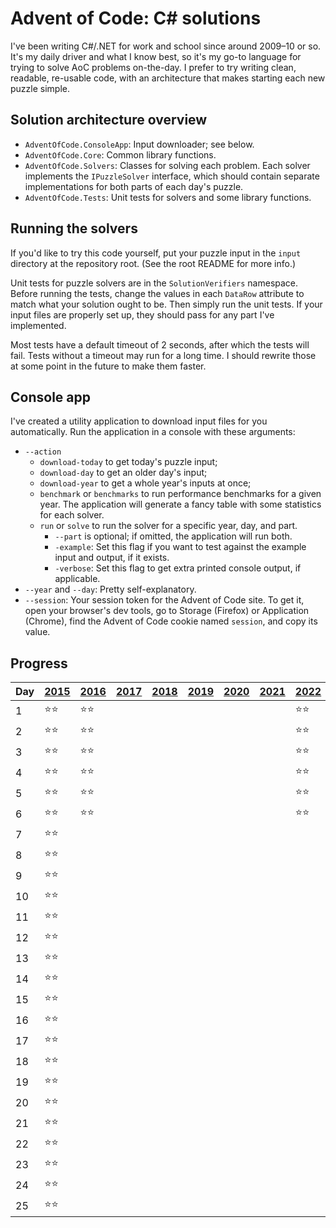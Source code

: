 # Advent of Code: C# solutions

I've been writing C#/.NET for work and school since around 2009–10 or so. It's
my daily driver and what I know best, so it's my go-to language for trying to
solve AoC problems on-the-day. I prefer to try writing clean, readable,
re-usable code, with an architecture that makes starting each new puzzle simple.

## Solution architecture overview

- `AdventOfCode.ConsoleApp`: Input downloader; see below.
- `AdventOfCode.Core`: Common library functions.
- `AdventOfCode.Solvers`: Classes for solving each problem. Each solver
  implements the `IPuzzleSolver` interface, which should contain separate
  implementations for both parts of each day's puzzle.
- `AdventOfCode.Tests`: Unit tests for solvers and some library functions.

## Running the solvers

If you'd like to try this code yourself, put your puzzle input in the `input`
directory at the repository root. (See the root README for more info.)

Unit tests for puzzle solvers are in the `SolutionVerifiers` namespace. Before
running the tests, change the values in each `DataRow` attribute to match what
your solution ought to be. Then simply run the unit tests. If your input files
are properly set up, they should pass for any part I've implemented.

Most tests have a default timeout of 2 seconds, after which the tests will fail.
Tests without a timeout may run for a long time. I should rewrite those at some
point in the future to make them faster.

## Console app

I've created a utility application to download input files for you
automatically. Run the application in a console with these arguments:

- `--action`
  - `download-today` to get today's puzzle input;
  - `download-day` to get an older day's input;
  - `download-year` to get a whole year's inputs at once;
  - `benchmark` or `benchmarks` to run performance benchmarks for a given year.
    The application will generate a fancy table with some statistics for each
    solver.
  - `run` or `solve` to run the solver for a specific year, day, and part.
    - `--part` is optional; if omitted, the application will run both.
    - `-example`: Set this flag if you want to test against the example input
    and output, if it exists.
    - `-verbose`: Set this flag to get extra printed console output, if
      applicable.
- `--year` and `--day`: Pretty self-explanatory.
- `--session`: Your session token for the Advent of Code site. To get it, open
  your browser's dev tools, go to Storage (Firefox) or Application (Chrome),
  find the Advent of Code cookie named `session`, and copy its value.

## Progress

| Day | [2015](https://adventofcode.com/2015) | [2016](https://adventofcode.com/2016) | [2017](https://adventofcode.com/2017) | [2018](https://adventofcode.com/2018) | [2019](https://adventofcode.com/2019) | [2020](https://adventofcode.com/2020) | [2021](https://adventofcode.com/2021) | [2022](https://adventofcode.com/2022) | [2023](https://adventofcode.com/2023) | [2024](https://adventofcode.com/2024) |
| --- | ---- | ---- | ---- | ---- | ---- | ---- | ---- | ---- | ---- | ---- |
|  1  | ⭐⭐ | ⭐⭐ | | | | | | ⭐⭐ | ⭐⭐ | ⭐⭐ |
|  2  | ⭐⭐ | ⭐⭐ | | | | | | ⭐⭐ | ⭐⭐ | ⭐⭐ |
|  3  | ⭐⭐ | ⭐⭐ | | | | | | ⭐⭐ | ⭐⭐ | ⭐⭐ |
|  4  | ⭐⭐ | ⭐⭐ | | | | | | ⭐⭐ | ⭐⭐ | ⭐⭐ |
|  5  | ⭐⭐ | ⭐⭐ | | | | | | ⭐⭐ | ⭐⭐ | ⭐⭐ |
|  6  | ⭐⭐ | ⭐⭐ | | | | | | ⭐⭐ | ⭐⭐ | ⭐⭐ |
|  7  | ⭐⭐ | | | | | | | | ⭐⭐ | ⭐⭐ |
|  8  | ⭐⭐ | | | | | | | | ⭐⭐ | ⭐⭐ |
|  9  | ⭐⭐ | | | | | | | | ⭐⭐ | ⭐⭐ |
| 10  | ⭐⭐ | | | | | | | | ⭐⭐ | ⭐⭐ |
| 11  | ⭐⭐ | | | | | | | | ⭐⭐ | ⭐⭐ |
| 12  | ⭐⭐ | | | | | | | | ⭐⭐ | ⭐⭐ |
| 13  | ⭐⭐ | | | | | | | | ⭐⭐ | ⭐⭐ |
| 14  | ⭐⭐ | | | | | | | | ⭐⭐ | ⭐⭐ |
| 15  | ⭐⭐ | | | | | | | | ⭐⭐ | ⭐⭐ |
| 16  | ⭐⭐ | | | | | | | | ⭐⭐ | ⭐⭐ |
| 17  | ⭐⭐ | | | | | | | | ⭐⭐ | ⭐⭐ |
| 18  | ⭐⭐ | | | | | | | | ⭐⭐ | ⭐⭐ |
| 19  | ⭐⭐ | | | | | | | | ⭐⭐ | ⭐⭐ |
| 20  | ⭐⭐ | | | | | | | | ⭐⭐ | ⭐⭐ |
| 21  | ⭐⭐ | | | | | | | | ⭐⭐ | ⭐⭐ |
| 22  | ⭐⭐ | | | | | | | | ⭐⭐ | ⭐⭐ |
| 23  | ⭐⭐ | | | | | | | | ⭐⭐ | ⭐⭐ |
| 24  | ⭐⭐ | | | | | | | | ⭐⭐ | ⭐⭐ |
| 25  | ⭐⭐ | | | | | | | | ⭐⭐ | ⭐⭐ |
